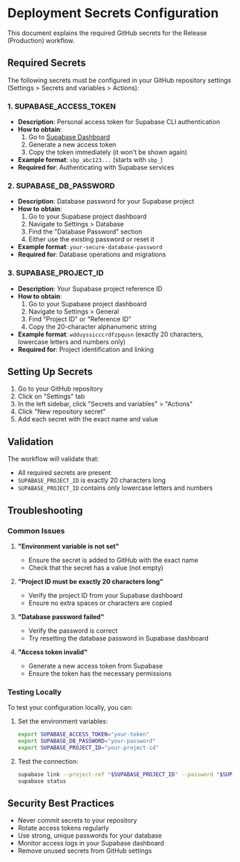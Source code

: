 # Deployment Secrets Configuration

This document explains the required GitHub secrets for the Release (Production) workflow.

## Required Secrets

The following secrets must be configured in your GitHub repository settings (Settings > Secrets and variables > Actions):

### 1. SUPABASE_ACCESS_TOKEN
- **Description**: Personal access token for Supabase CLI authentication
- **How to obtain**: 
  1. Go to [Supabase Dashboard](https://app.supabase.com/account/tokens)
  2. Generate a new access token
  3. Copy the token immediately (it won't be shown again)
- **Example format**: `sbp_abc123...` (starts with `sbp_`)
- **Required for**: Authenticating with Supabase services

### 2. SUPABASE_DB_PASSWORD
- **Description**: Database password for your Supabase project
- **How to obtain**:
  1. Go to your Supabase project dashboard
  2. Navigate to Settings > Database
  3. Find the "Database Password" section
  4. Either use the existing password or reset it
- **Example format**: `your-secure-database-password`
- **Required for**: Database operations and migrations

### 3. SUPABASE_PROJECT_ID
- **Description**: Your Supabase project reference ID
- **How to obtain**:
  1. Go to your Supabase project dashboard
  2. Navigate to Settings > General
  3. Find "Project ID" or "Reference ID"
  4. Copy the 20-character alphanumeric string
- **Example format**: `wdduyssicccrdfzpqusn` (exactly 20 characters, lowercase letters and numbers only)
- **Required for**: Project identification and linking

## Setting Up Secrets

1. Go to your GitHub repository
2. Click on "Settings" tab
3. In the left sidebar, click "Secrets and variables" > "Actions"
4. Click "New repository secret"
5. Add each secret with the exact name and value

## Validation

The workflow will validate that:
- All required secrets are present
- `SUPABASE_PROJECT_ID` is exactly 20 characters long
- `SUPABASE_PROJECT_ID` contains only lowercase letters and numbers

## Troubleshooting

### Common Issues

1. **"Environment variable is not set"**
   - Ensure the secret is added to GitHub with the exact name
   - Check that the secret has a value (not empty)

2. **"Project ID must be exactly 20 characters long"**
   - Verify the project ID from your Supabase dashboard
   - Ensure no extra spaces or characters are copied

3. **"Database password failed"**
   - Verify the password is correct
   - Try resetting the database password in Supabase dashboard

4. **"Access token invalid"**
   - Generate a new access token from Supabase
   - Ensure the token has the necessary permissions

### Testing Locally

To test your configuration locally, you can:

1. Set the environment variables:
   ```bash
   export SUPABASE_ACCESS_TOKEN="your-token"
   export SUPABASE_DB_PASSWORD="your-password"
   export SUPABASE_PROJECT_ID="your-project-id"
   ```

2. Test the connection:
   ```bash
   supabase link --project-ref "$SUPABASE_PROJECT_ID" --password "$SUPABASE_DB_PASSWORD"
   supabase status
   ```

## Security Best Practices

- Never commit secrets to your repository
- Rotate access tokens regularly
- Use strong, unique passwords for your database
- Monitor access logs in your Supabase dashboard
- Remove unused secrets from GitHub settings